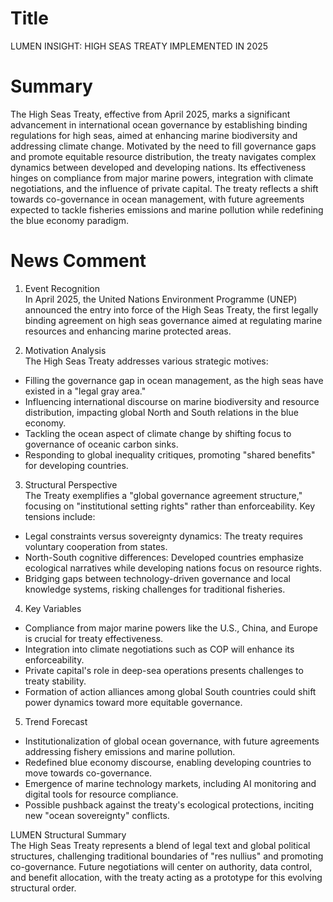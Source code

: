 # Title
LUMEN INSIGHT: HIGH SEAS TREATY IMPLEMENTED IN 2025

# Summary
The High Seas Treaty, effective from April 2025, marks a significant advancement in international ocean governance by establishing binding regulations for high seas, aimed at enhancing marine biodiversity and addressing climate change. Motivated by the need to fill governance gaps and promote equitable resource distribution, the treaty navigates complex dynamics between developed and developing nations. Its effectiveness hinges on compliance from major marine powers, integration with climate negotiations, and the influence of private capital. The treaty reflects a shift towards co-governance in ocean management, with future agreements expected to tackle fisheries emissions and marine pollution while redefining the blue economy paradigm.

# News Comment
1. Event Recognition  
In April 2025, the United Nations Environment Programme (UNEP) announced the entry into force of the High Seas Treaty, the first legally binding agreement on high seas governance aimed at regulating marine resources and enhancing marine protected areas.

2. Motivation Analysis  
The High Seas Treaty addresses various strategic motives:  
- Filling the governance gap in ocean management, as the high seas have existed in a "legal gray area."  
- Influencing international discourse on marine biodiversity and resource distribution, impacting global North and South relations in the blue economy.  
- Tackling the ocean aspect of climate change by shifting focus to governance of oceanic carbon sinks.  
- Responding to global inequality critiques, promoting "shared benefits" for developing countries.

3. Structural Perspective  
The Treaty exemplifies a "global governance agreement structure," focusing on "institutional setting rights" rather than enforceability. Key tensions include:  
- Legal constraints versus sovereignty dynamics: The treaty requires voluntary cooperation from states.  
- North-South cognitive differences: Developed countries emphasize ecological narratives while developing nations focus on resource rights.  
- Bridging gaps between technology-driven governance and local knowledge systems, risking challenges for traditional fisheries.

4. Key Variables  
- Compliance from major marine powers like the U.S., China, and Europe is crucial for treaty effectiveness.  
- Integration into climate negotiations such as COP will enhance its enforceability.  
- Private capital's role in deep-sea operations presents challenges to treaty stability.  
- Formation of action alliances among global South countries could shift power dynamics toward more equitable governance.

5. Trend Forecast  
- Institutionalization of global ocean governance, with future agreements addressing fishery emissions and marine pollution.  
- Redefined blue economy discourse, enabling developing countries to move towards co-governance.  
- Emergence of marine technology markets, including AI monitoring and digital tools for resource compliance.  
- Possible pushback against the treaty's ecological protections, inciting new "ocean sovereignty" conflicts.

LUMEN Structural Summary  
The High Seas Treaty represents a blend of legal text and global political structures, challenging traditional boundaries of "res nullius" and promoting co-governance. Future negotiations will center on authority, data control, and benefit allocation, with the treaty acting as a prototype for this evolving structural order.
